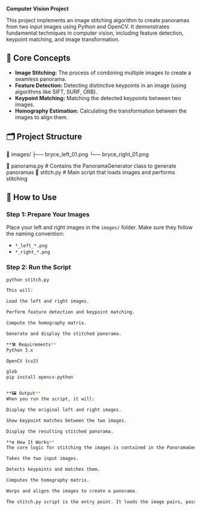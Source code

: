 **Computer Vision Project**

This project implements an image stitching algorithm to create panoramas from two input images using Python and OpenCV. It demonstrates fundamental techniques in computer vision, including feature detection, keypoint matching, and image transformation.

## 🧠 Core Concepts

- **Image Stitching:** The process of combining multiple images to create a seamless panorama.
- **Feature Detection:** Detecting distinctive keypoints in an image (using algorithms like SIFT, SURF, ORB).
- **Keypoint Matching:** Matching the detected keypoints between two images.
- **Homography Estimation:** Calculating the transformation between the images to align them.

## 🗂️ Project Structure

📁 images/ ├── bryce_left_01.png └── bryce_right_01.png

📄 panorama.py # Contains the PanoramaGenerator class to generate panoramas 📄 stitch.py # Main script that loads images and performs stitching

## 🚀 How to Use

### Step 1: Prepare Your Images
Place your left and right images in the `images/` folder. Make sure they follow the naming convention:
- `*_left_*.png`
- `*_right_*.png`

### Step 2: Run the Script

```bash
python stitch.py

This will:

Load the left and right images.

Perform feature detection and keypoint matching.

Compute the homography matrix.

Generate and display the stitched panorama.

**🛠️ Requirements**
Python 3.x

OpenCV (cv2)

glob
pip install opencv-python


**🖼️ Output**
When you run the script, it will:

Display the original left and right images.

Show keypoint matches between the two images.

Display the resulting stitched panorama.

**⚙️ How It Works**
The core logic for stitching the images is contained in the PanoramaGenerator class. The class:

Takes the two input images.

Detects keypoints and matches them.

Computes the homography matrix.

Warps and aligns the images to create a panorama.

The stitch.py script is the entry point. It loads the image pairs, passes them to the PanoramaGenerator, and shows the results.










